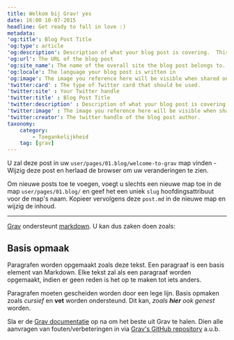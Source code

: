 ```yaml
---
title: Welkom bij Grav! yes
date: 16:00 10-07-2015
headline: Get ready to fall in love :)
metadata:
'og:title': Blog Post Title
'og:type': article
'og:description': Description of what your blog post is covering.  This will be visible when people share your post on social media.
'og:url': The URL of the blog post
'og:site_name': The name of the overall site the blog post belongs to. 
'og:locale': The language your blog post is written in
'og:image': The image you reference here will be visible when shared on social media. 
'twitter:card' : The type of Twitter card that should be used. 
'twitter:site' : Your Twitter handle
'twitter:title' : Blog Post Title
'twitter:description' : Description of what your blog post is covering.  This will be visible when people share your post on social media.
'twitter:image' : The image you reference here will be visible when shared on social media. 
'twitter:creator': The twitter handle of the blog post author. 
taxonomy:
    category:
        - Toegankelijkheid 
    tag: [grav]
---
```


U zal deze post in uw `user/pages/01.blog/welcome-to-grav` map vinden - Wijzig deze post en herlaad de browser om uw veranderingen te zien.

Om nieuwe posts toe te voegen, voegt u slechts een nieuwe map toe in de map `user/pages/01.blog/` en geef het een uniek `slug` hoofdingsattribuut voor de map's naam. Kopieer vervolgens deze `post.md` in de nieuwe map en wijzig de inhoud.

---

[Grav][grav] ondersteunt [markdown](https://en.wikipedia.org/wiki/Markdown). U kan dus zaken doen zoals:

## Basis opmaak

Paragrafen worden opgemaakt zoals deze tekst. Een paragraaf is een basis element van Markdown. Elke tekst zal als een paragraaf worden opgemaakt, indien er geen reden is het op te maken tot iets anders.

Paragrafen moeten gescheiden worden door een lege lijn. Basis opmaken zoals *cursief* en **vet** worden ondersteund. Dit kan, *zoals **hier** ook genest* worden.

Sla er de [Grav documentatie][grav-docs] op na om het beste uit Grav te halen. Dien alle aanvragen van fouten/verbeteringen in via [Grav's GitHub repository][grav-gh] a.u.b.

[grav]: http://getgrav.org
[grav-docs]: http://learn.getgrav.org
[grav-gh]: https://github.com/getgrav/grav

